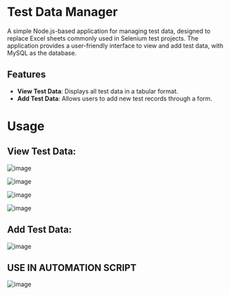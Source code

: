 # Test Data Manager

A simple Node.js-based application for managing test data, designed to replace Excel sheets commonly used in Selenium test projects. The application provides a user-friendly interface to view and add test data, with MySQL as the database.

## Features
- **View Test Data**: Displays all test data in a tabular format.
- **Add Test Data**: Allows users to add new test records through a form.



# Usage
## View Test Data:

![image](https://github.com/user-attachments/assets/fa92298b-a590-4f28-a77c-814a7105fcd2)

![image](https://github.com/user-attachments/assets/a6804695-34bc-4be6-ac2a-61805b28f263)

![image](https://github.com/user-attachments/assets/14b1118a-0cbc-4595-82ae-e7d42abf19ad)

![image](https://github.com/user-attachments/assets/359dbca0-07b5-4a86-adc4-ea6626161166)



## Add Test Data:

![image](https://github.com/user-attachments/assets/452ada90-8a0b-421d-93c6-83ccb44fa5b8)

## USE IN AUTOMATION SCRIPT
![image](https://github.com/user-attachments/assets/a1ca61fe-1f37-412f-a706-cf6ac9f2da63)

